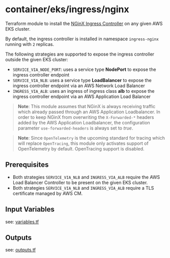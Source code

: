 # container/eks/ingress/nginx 

Terraform module to install the [NGinX Ingress Controller](https://kubernetes.github.io/ingress-nginx/) on any given AWS EKS cluster.

By default, the ingress controller is installed in namespace `ingress-nginx` running with `2` replicas.

The following strategies are supported to expose the ingress controller outside the given EKS cluster:

* `SERVICE_VIA_NODE_PORT`: uses a service type __NodePort__ to expose the ingress controller endpoint
* `SERVICE_VIA_NLB`: uses a service type __LoadBalancer__ to expose the ingress controller endpoint via an AWS Network Load Balancer
* `INGRESS_VIA_ALB`: uses an ingress of ingress class __alb__ to expose the ingress controller endpoint via an AWS Application Load Balancer

> __Note__: This module assumes that NGinX is always receiving traffic which already passed through an AWS Application Loadbalancer.
> In order to keep NGinX from overwriting the `X-Forwarded-*` headers added by the AWS Application Loadbalancer, 
> the configuration parameter `use-forwarded-headers` is always set to *true*.

> __Note__: Since `OpenTelemetry` is the upcoming standard for tracing which will replace `OpenTracing`, this module only 
> activates support of OpenTelemetry by default. OpenTracing support is disabled.

## Prerequisites

* Both strategies `SERVICE_VIA_NLB` and `INGRESS_VIA_ALB` require the AWS Load Balancer Controller to be present on the given EKS cluster. 
* Both strategies `SERVICE_VIA_NLB` and `INGRESS_VIA_ALB` require a TLS certificate managed by AWS CM.

## Input Variables

see: [variables.tf](variables.tf)

## Outputs

see: [outputs.tf](outputs.tf)
